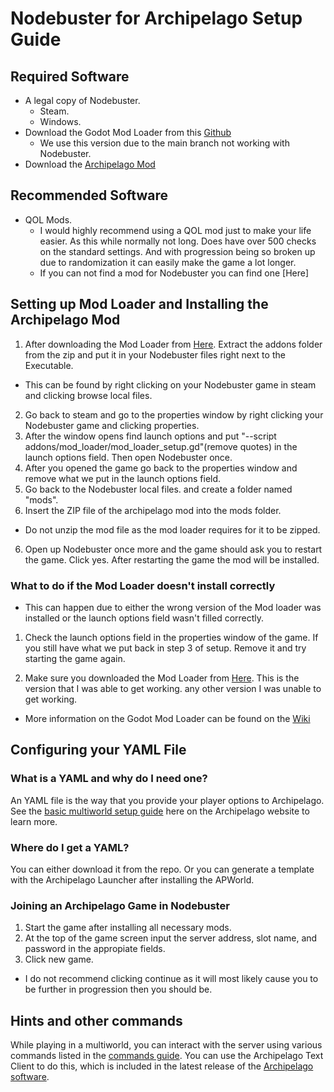 # Nodebuster for Archipelago Setup Guide

## Required Software
* A legal copy of Nodebuster.
    * Steam.
    * Windows.
* Download the Godot Mod Loader from this [Github](https://github.com/GodotModding/godot-mod-loader/pull/533)
    * We use this version due to the main branch not working with Nodebuster.
* Download the [Archipelago Mod]()

## Recommended Software
* QOL Mods.
    * I would highly recommend using a QOL mod just to make your life easier. As this while normally not long. Does have over 500 checks on the standard settings. And with progression being so broken up due to randomization it can easily make the game a lot longer.
    * If you can not find a mod for Nodebuster you can find one [Here]

## Setting up Mod Loader and Installing the Archipelago Mod
1. After downloading the Mod Loader from [Here](https://github.com/GodotModding/godot-mod-loader/pull/533). Extract the addons folder from the zip and put it in your Nodebuster files right next to the Executable.
 * This can be found by right clicking on your Nodebuster game in steam and clicking browse local files.
2. Go back to steam and go to the properties window by right clicking your Nodebuster game and clicking properties.
3. After the window opens find launch options and put "--script addons/mod_loader/mod_loader_setup.gd"(remove quotes) in the launch options field. Then open Nodebuster once.
3. After you opened the game go back to the properties window and remove what we put in the launch options field.
4. Go back to the Nodebuster local files. and create a folder named "mods".
5. Insert the ZIP file of the archipelago mod into the mods folder.
 * Do not unzip the mod file as the mod loader requires for it to be zipped.
6. Open up Nodebuster once more and the game should ask you to restart the game. Click yes. After restarting the game the mod will be installed.

### What to do if the Mod Loader doesn't install correctly
* This can happen due to either the wrong version of the Mod loader was installed or the launch options field wasn't filled correctly.

1. Check the launch options field in the properties window of the game. If you still have what we put back in step 3 of setup. Remove it and try starting the game again.

2. Make sure you downloaded the Mod Loader from [Here](https://github.com/GodotModding/godot-mod-loader/pull/533). This is the version that I was able to get working. any other version I was unable to get working.
 * More information on the Godot Mod Loader can be found on the [Wiki](https://wiki.godotmodding.com)


## Configuring your YAML File
### What is a YAML and why do I need one?
An YAML file is the way that you provide your player options to Archipelago.
See the [basic multiworld setup guide](/tutorial/Archipelago/setup/en) here on the Archipelago website to learn more.

### Where do I get a YAML?
You can either download it from the repo. Or you can generate a template with the Archipelago Launcher after installing the APWorld.

### Joining an Archipelago Game in Nodebuster
1. Start the game after installing all necessary mods.
2. At the top of the game screen input the server address, slot name, and password in the appropiate fields.
3. Click new game.
 * I do not recommend clicking continue as it will most likely cause you to be further in progression then you should be.

## Hints and other commands
While playing in a multiworld, you can interact with the server using various commands listed in the 
[commands guide](/tutorial/Archipelago/commands/en). You can use the Archipelago Text Client to do this,
which is included in the latest release of the [Archipelago software](https://github.com/ArchipelagoMW/Archipelago/releases/latest).